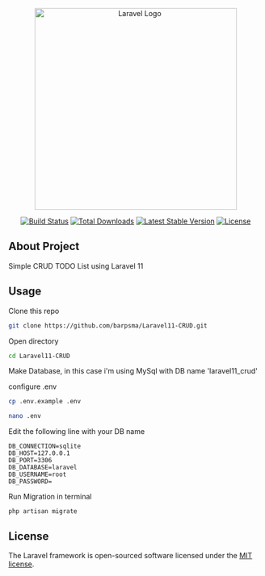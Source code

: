 <p align="center"><a href="https://laravel.com" target="_blank"><img src="https://raw.githubusercontent.com/laravel/art/master/logo-lockup/5%20SVG/2%20CMYK/1%20Full%20Color/laravel-logolockup-cmyk-red.svg" width="400" alt="Laravel Logo"></a></p>

<p align="center">
<a href="https://github.com/laravel/framework/actions"><img src="https://github.com/laravel/framework/workflows/tests/badge.svg" alt="Build Status"></a>
<a href="https://packagist.org/packages/laravel/framework"><img src="https://img.shields.io/packagist/dt/laravel/framework" alt="Total Downloads"></a>
<a href="https://packagist.org/packages/laravel/framework"><img src="https://img.shields.io/packagist/v/laravel/framework" alt="Latest Stable Version"></a>
<a href="https://packagist.org/packages/laravel/framework"><img src="https://img.shields.io/packagist/l/laravel/framework" alt="License"></a>
</p>

## About Project

Simple CRUD TODO List using Laravel 11

## Usage

Clone this repo

```bash
git clone https://github.com/barpsma/Laravel11-CRUD.git
```

Open directory

```bash
cd Laravel11-CRUD
```

Make Database, in this case i'm using MySql with DB name 'laravel11_crud'

configure .env

```bash
cp .env.example .env
```

```bash
nano .env
```

Edit the following line with your DB name

```
DB_CONNECTION=sqlite
DB_HOST=127.0.0.1
DB_PORT=3306
DB_DATABASE=laravel
DB_USERNAME=root
DB_PASSWORD=
```

Run Migration in terminal

```
php artisan migrate
```

## License

The Laravel framework is open-sourced software licensed under the [MIT license](https://opensource.org/licenses/MIT).
